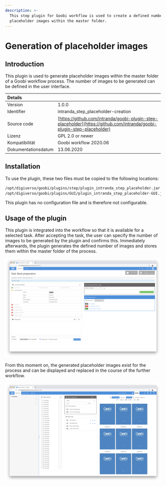 ```yaml
---
description: >-
  This step plugin for Goobi workflow is used to create a defined number of
  placeholder images within the master folder.
---
```


# Generation of placeholder images

## Introduction

This plugin is used to generate placeholder images within the master folder of a Goobi workflow process. The number of images to be generated can be defined in the user interface.

| Details |  |
| :--- | :--- |
| Version | 1.0.0 |
| Identifier | intranda\_step\_placeholder-creation |
| Source code | [https://github.com/intranda/goobi-plugin-step-placeholder](https://github.com/intranda/goobi-plugin-step-placeholder) |
| Lizenz | GPL 2.0 or newer |
| Kompatibilität | Goobi workflow 2020.06 |
| Dokumentationsdatum | 13.06.2020 |

## Installation

To use the plugin, these two files must be copied to the following locations:

```bash
/opt/digiverso/goobi/plugins/step/plugin_intranda_step_placeholder.jar
/opt/digiverso/goobi/plugins/GUI/plugin_intranda_step_placeholder-GUI.jar
```

This plugin has no configuration file and is therefore not configurable.

## Usage of the plugin

This plugin is integrated into the workflow so that it is available for a selected task. After accepting the task, the user can specify the number of images to be generated by the plugin and confirms this. Immediately afterwards, the plugin generates the defined number of images and stores them within the master folder of the process.

![Integration of the plugin into a task](../.gitbook/assets/intranda_step_placeholder-creation-1_en.png)

From this moment on, the generated placeholder images exist for the process and can be displayed and replaced in the course of the further workflow.

![Display of the placeholder images e.g. within the METS editor](../.gitbook/assets/intranda_step_placeholder-creation-2_en.png)

